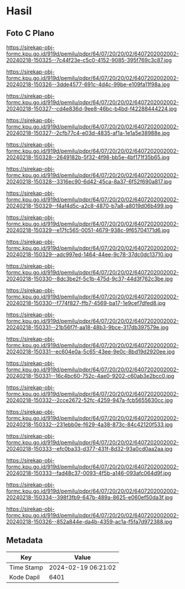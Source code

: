 # Hasil

## Foto C Plano

https://sirekap-obj-formc.kpu.go.id/919d/pemilu/pdpr/64/07/20/20/02/6407202002002-20240218-150325--7c44f23e-c5c0-4152-9085-395f769c3c87.jpg

https://sirekap-obj-formc.kpu.go.id/919d/pemilu/pdpr/64/07/20/20/02/6407202002002-20240218-150326--3dde4577-691c-4d4c-99be-e109fa11f98a.jpg

https://sirekap-obj-formc.kpu.go.id/919d/pemilu/pdpr/64/07/20/20/02/6407202002002-20240218-150327--cd4e836d-9ee8-46bc-b4bd-f42288444224.jpg

https://sirekap-obj-formc.kpu.go.id/919d/pemilu/pdpr/64/07/20/20/02/6407202002002-20240218-150327--2cfb77c4-e03d-4835-af1a-1e1a5e38988e.jpg

https://sirekap-obj-formc.kpu.go.id/919d/pemilu/pdpr/64/07/20/20/02/6407202002002-20240218-150328--2649182b-5f32-4f98-bb5e-4bf171f35b65.jpg

https://sirekap-obj-formc.kpu.go.id/919d/pemilu/pdpr/64/07/20/20/02/6407202002002-20240218-150328--3316ec90-6d42-45ca-8a37-6f52f690a817.jpg

https://sirekap-obj-formc.kpu.go.id/919d/pemilu/pdpr/64/07/20/20/02/6407202002002-20240218-150329--f4af4d5c-a2c8-4870-b7a8-a8019d06b499.jpg

https://sirekap-obj-formc.kpu.go.id/919d/pemilu/pdpr/64/07/20/20/02/6407202002002-20240218-150329--e17fc565-0051-4679-938c-9f65704171d6.jpg

https://sirekap-obj-formc.kpu.go.id/919d/pemilu/pdpr/64/07/20/20/02/6407202002002-20240218-150329--adc997ed-1464-44ee-9c78-37dc0dc13710.jpg

https://sirekap-obj-formc.kpu.go.id/919d/pemilu/pdpr/64/07/20/20/02/6407202002002-20240218-150330--8dc3be2f-5c1b-475d-9c37-44d3f762c3be.jpg

https://sirekap-obj-formc.kpu.go.id/919d/pemilu/pdpr/64/07/20/20/02/6407202002002-20240218-150330--f774f827-ffb7-4569-ba17-1e9cef7dfed8.jpg

https://sirekap-obj-formc.kpu.go.id/919d/pemilu/pdpr/64/07/20/20/02/6407202002002-20240218-150331--21b56f7f-aa18-48b3-9bce-317db397579e.jpg

https://sirekap-obj-formc.kpu.go.id/919d/pemilu/pdpr/64/07/20/20/02/6407202002002-20240218-150331--ec604e0a-5c65-43ee-9e0c-8bd19d2920ee.jpg

https://sirekap-obj-formc.kpu.go.id/919d/pemilu/pdpr/64/07/20/20/02/6407202002002-20240218-150331--16c4bc60-752c-4ae0-9202-c60ab3e2bcc0.jpg

https://sirekap-obj-formc.kpu.go.id/919d/pemilu/pdpr/64/07/20/20/02/6407202002002-20240218-150332--2cce2672-52fc-4259-947a-fcb5655630cc.jpg

https://sirekap-obj-formc.kpu.go.id/919d/pemilu/pdpr/64/07/20/20/02/6407202002002-20240218-150332--231ebb0e-f629-4a38-873c-84c42120f533.jpg

https://sirekap-obj-formc.kpu.go.id/919d/pemilu/pdpr/64/07/20/20/02/6407202002002-20240218-150333--efc0ba33-d377-431f-8d32-93a0cd0aa2aa.jpg

https://sirekap-obj-formc.kpu.go.id/919d/pemilu/pdpr/64/07/20/20/02/6407202002002-20240218-150333--fad48c37-0093-4f5b-a146-093afc064d9f.jpg

https://sirekap-obj-formc.kpu.go.id/919d/pemilu/pdpr/64/07/20/20/02/6407202002002-20240218-150334--398f3fb9-647b-489a-8625-e060ef50da3f.jpg

https://sirekap-obj-formc.kpu.go.id/919d/pemilu/pdpr/64/07/20/20/02/6407202002002-20240218-150326--852a844e-da4b-4359-ac1a-f5fa7d972388.jpg


## Metadata

| Key        | Value               |
| ---------- | ------------------- |
| Time Stamp | 2024-02-19 06:21:02 |
| Kode Dapil | 6401                |



